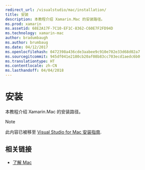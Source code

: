 ```yaml
---
redirect_url: /visualstudio/mac/installation/
title: 安装
description: 本教程介绍 Xamarin.Mac 的安装路径。
ms.prod: xamarin
ms.assetid: 68E2A17F-7C10-EF1C-8362-C60E7F2FD94D
ms.technology: xamarin-mac
author: bradumbaugh
ms.author: brumbaug
ms.date: 04/12/2017
ms.openlocfilehash: 0472398a436cde3aabee9c910e702e33d68d02a7
ms.sourcegitcommit: 945df041e2180cb20af08b83cc703ecd1aedc6b0
ms.translationtype: HT
ms.contentlocale: zh-CN
ms.lasthandoff: 04/04/2018
---
```

# <a name="installation"></a>安装

本教程介绍 Xamarin.Mac 的安装路径。

> [!NOTE]
> 此内容已被移至 [Visual Studio for Mac 安装指南](https://docs.microsoft.com/visualstudio/mac/installation).


## <a name="related-links"></a>相关链接

- [了解 Mac](~/mac/get-started/hello-mac.md)
